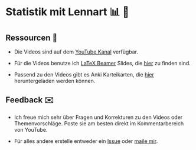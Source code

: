 # Statistik mit Lennart :bar_chart: :movie_camera:

## Ressourcen :file_folder:

- Die Videos sind auf dem [YouTube Kanal](https://www.youtube.com/channel/UCYWds7vnV0f5ZXUxxt0C_AA/videos) verfügbar.

- Für die Videos benutze ich [LaTeX Beamer](https://de.wikipedia.org/wiki/Beamer_(LaTeX)) Slides, die [hier](https://github.com/loelschlaeger/Statistik_mit_Lennart/tree/main/slides) zu finden sind.

- Passend zu den Videos gibt es Anki Karteikarten, die [hier](https://github.com/loelschlaeger/Statistik_mit_Lennart/tree/main/anki) heruntergeladen werden können.

## Feedback :envelope:

- Ich freue mich sehr über Fragen und Korrekturen zu den Videos oder Themenvorschläge. Poste sie am besten direkt im Kommentarbereich von YouTube.

- Für alles andere erstelle entweder ein [Issue](https://github.com/loelschlaeger/Statistik_mit_Lennart/issues/new) oder [maile mir](mailto:oelschlaeger.lennart@gmail.com).

